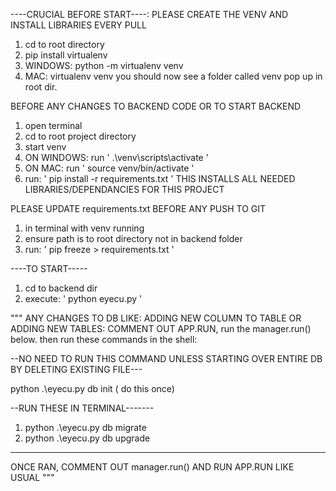 ----CRUCIAL BEFORE START----:
PLEASE CREATE THE VENV AND INSTALL LIBRARIES EVERY PULL
1. cd to root directory
2. pip install virtualenv
3. WINDOWS: python -m virtualenv venv
4. MAC: virtualenv venv
you should now see a folder called venv pop up in root dir.


BEFORE ANY CHANGES TO BACKEND CODE OR TO START BACKEND
1. open terminal
2. cd to root project directory
3. start venv
4. ON WINDOWS: run ' .\venv\scripts\activate '
5. ON MAC: run ' source venv/bin/activate '
6. run: ' pip install -r requirements.txt '
THIS INSTALLS ALL NEEDED LIBRARIES/DEPENDANCIES FOR THIS PROJECT

PLEASE UPDATE requirements.txt BEFORE ANY PUSH TO GIT
1. in terminal with venv running
2. ensure path is to root directory not in backend folder
3. run: ' pip freeze > requirements.txt '

----TO START-----
1. cd to backend dir
2. execute: ' python eyecu.py '


"""
ANY CHANGES TO DB LIKE: ADDING NEW COLUMN TO TABLE OR ADDING NEW TABLES:
COMMENT OUT APP.RUN, run the manager.run() below.
then run these commands in the shell:

--NO NEED TO RUN THIS COMMAND UNLESS STARTING OVER ENTIRE DB BY DELETING EXISTING FILE---

python .\eyecu.py db init ( do this once) 


--RUN THESE IN TERMINAL-------
1. python .\eyecu.py db migrate
2. python .\eyecu.py db upgrade
---------
ONCE RAN, COMMENT OUT manager.run() AND 
RUN APP.RUN LIKE USUAL
"""

